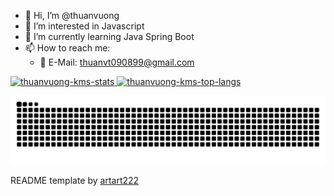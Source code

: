 - 👋 Hi, I’m @thuanvuong
- 👀 I’m interested in Javascript
- 🌱 I’m currently learning Java Spring Boot
- 📫 How to reach me:
  * 📧 E-Mail: thuanvt090899@gmail.com

<!---
nauhtXD/nauhtXD is a ✨ special ✨ repository because its `README.md` (this file) appears on your GitHub profile.
You can click the Preview link to take a look at your changes.
--->

<a href="https://github.com/thuanvuong-kms" >
  <img height="180em" src="https://github-readme-stats.vercel.app/api?username=thuanvuong-kms&theme=aura&show_icons=true" alt="thuanvuong-kms-stats" />
  <img height="180em" src="https://github-readme-stats.vercel.app/api/top-langs/?username=nauhtXD&show_icons=true&count_private=true&locale=en&theme=aura&layout=compact&langs_count=8" alt="thuanvuong-kms-top-langs" />
</a>

<p align="center">
  <img src="https://raw.githubusercontent.com/artart222/artart222/output/github-contribution-grid-snake.svg" alt="artart222" />
</p>

README template by <a href="https://github.com/artart222">artart222</a>

